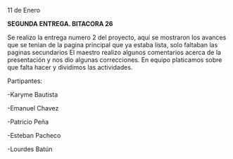 11 de Enero

**SEGUNDA ENTREGA. BITACORA 26**

Se realizo la entrega numero 2 del proyecto, aquí se mostraron los avances que se tenian de la pagina principal que ya estaba lista, 
solo faltaban las paginas secundarios
El maestro realizo algunos comentarios acerca de la presentación y nos dio algunas correcciones.
En equipo platicamos sobre que falta hacer y dividimos las actividades.

Partipantes:

-Karyme Bautista

-Emanuel Chavez

-Patricio Peña

-Esteban Pacheco

-Lourdes Batún
